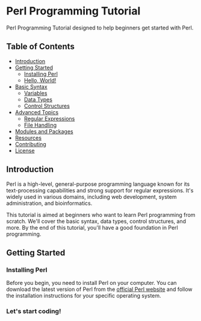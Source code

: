 # Perl Programming Tutorial

Perl Programming Tutorial designed to help beginners get started with Perl.

## Table of Contents

- [Introduction](#introduction)
- [Getting Started](#getting-started)
  - [Installing Perl](#installing-perl)
  - [Hello, World!](#hello-world)
- [Basic Syntax](#basic-syntax)
  - [Variables](#variables)
  - [Data Types](#data-types)
  - [Control Structures](#control-structures)
- [Advanced Topics](#advanced-topics)
  - [Regular Expressions](#regular-expressions)
  - [File Handling](#file-handling)
- [Modules and Packages](#modules-and-packages)
- [Resources](#resources)
- [Contributing](#contributing)
- [License](#license)

## Introduction

Perl is a high-level, general-purpose programming language known for its text-processing capabilities and strong support for regular expressions. It's widely used in various domains, including web development, system administration, and bioinformatics.

This tutorial is aimed at beginners who want to learn Perl programming from scratch. We'll cover the basic syntax, data types, control structures, and more. By the end of this tutorial, you'll have a good foundation in Perl programming.

## Getting Started

### Installing Perl

Before you begin, you need to install Perl on your computer. You can download the latest version of Perl from the [official Perl website](https://www.perl.org/get.html) and follow the installation instructions for your specific operating system.

### Let's start coding!
